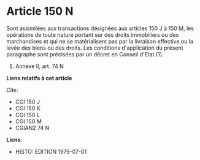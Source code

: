# Article 150 N

Sont assimilées aux transactions désignées aux articles 150 J à 150 M, les opérations de toute nature portant sur des droits
immobiliers ou des marchandises et qui ne se matérialisent pas par la livraison effective ou la levée des biens ou des
droits. Les conditions d'application du présent paragraphe sont précisées par un décret en Conseil d'Etat (1).

1)  Annexe II, art. 74 N

**Liens relatifs à cet article**

_Cite_:

  - CGI 150 J
  - CGI 150 K
  - CGI 150 L
  - CGI 150 M
  - CGIAN2 74 N

**Liens**:

  - HISTO: EDITION 1979-07-01
